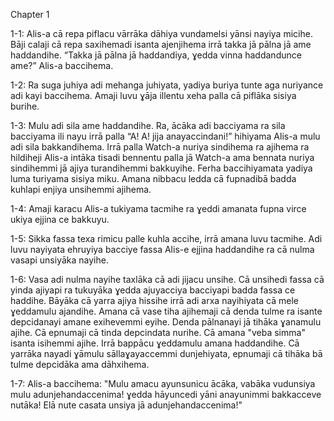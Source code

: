 Chapter 1

1-1: Alis-a cā repa piflacu vārrāka dāhiya vundamelsi yānsi nayiya micihe. Bāji calaji cā repa saxihemadi isanta ajenjihema irrā takka jā pālna jā ame haddandihe. “Takka jā pālna jā haddandiya, ɣedda vinna haddandunce ame?” Alis-a baccihema.

1-2: Ra suga juhiya adi mehanga juhiyata, yadiya buriya tunte aga nuriyance adi kayi baccihema. Amaji luvu ɣāja illentu xeha palla cā piflāka sisiya burihe.

1-3: Mulu adi sila ame haddandihe. Ra, ācāka adi bacciyama ra sila bacciyama ili nayu irrā palla “A! A! jija anayaccindani!” hihiyama Alis-a mulu adi sila bakkandihema. Irrā palla Watch-a nuriya sindihema ra ajihema ra hildiheji Alis-a intāka tisadi bennentu palla jā Watch-a ama bennata nuriya sindihemmi jā ajiya turandihemmi bakkuyihe. Ferha baccihiyamata yadiya luma turiyama sisiya miku. Amana nibbacu ledda cā fupnadibā badda kuhlapi enjiya unsihemmi ajihema.

1-4: Amaji karacu Alis-a tukiyama tacmihe ra ɣeddi amanata fupna virce ukiya ejjina ce bakkuyu.

1-5: Sikka fassa texa rimicu palle kuhla accihe, irrā amana luvu tacmihe. Adi luvu nayiyata ehruyiya bacciye fassa Alis-e ejjina haddandihe ra cā nulma vasapi unsiyāka nayihe.

1-6: Vasa adi nulma nayihe taxlāka cā adi jijacu unsihe. Cā unsihedi fassa cā yinda ajiyapi ra tukuyāka ɣedda ajuyacciya bacciyapi badda fassa ce haddihe. Bāyāka cā yarra ajiya hissihe irrā adi arxa nayihiyata cā mele ɣeddamulu ajandihe. Amana cā vase tiha ajihemaji cā denda tulme ra isante depcidanayi amane exihevemmi eyihe. Denda pālnanayi jā tihāka ɣanamulu ajihe. Cā epnumaji cā tinda depcindata nurihe. Cā amana "veba simma" isanta isihemmi ajihe. Irrā bappācu ɣeddamulu amana haddandihe. Cā yarrāka nayadi ɣāmulu sāllaɣayaccemmi dunjehiyata, epnumaji cā tihāka bā tulme depcidāka ama dāhxihema.

1-7: Alis-a baccihema: "Mulu amacu ayunsunicu ācāka, vabāka vudunsiya mulu adunjehandaccenima! ɣedda hāyuncedi yāni anayunimmi bakkacceve nutāka! Elā nute casata unsiya jā adunjehandaccenima!"
